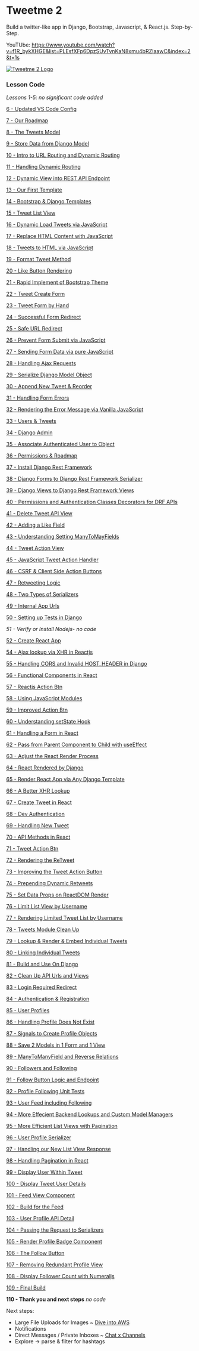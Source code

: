 # Tweetme 2
Build a twitter-like app in Django, Bootstrap, Javascript, & React.js. Step-by-Step.

YouTUbe: https://www.youtube.com/watch?v=f1R_bykXHGE&list=PLEsfXFp6DpzSUvTvnKaN8xmu4bRZIaawC&index=2&t=1s


[![Tweetme 2 Logo](https://static.codingforentrepreneurs.com/media/projects/tweetme-2/images/share/Tweetme2_share.jpg)](https://cfe.sh/projects/tweetme-2)

### Lesson Code
_Lessons 1-5: no significant code added_

[6 - Updated VS Code Config](../../tree/c118bac532475dc16052c0ce5dce2d264d5c333a/)

[7 - Our Roadmap](../../tree/c51618fea2bf4e7af336d1377d31b5ce4c376217/)

[8 - The Tweets Model](../../tree/84a3ef90feeefa9e99264e832b0c73e4ded950a6/)

[9 - Store Data from Django Model](../../tree/c08ef2bb515709610161838223b0b16fc0fc4cf3/)

[10 - Intro to URL Routing and Dynamic Routing](../../tree/ef2e008e2a2b66130ec6e37a7b349f62ade71607/)

[11 - Handling Dynamic Routing](../../tree/9b7d4ce7cdc049de4d77716599a3a9fed3fe7e2d/)

[12 - Dynamic View into REST API Endpoint](../../tree/8823ffa71dc72a46ea5f51f2c4032d5101990929/)

[13 - Our First Template](../../tree/cd504b8dd2b91fcf5ffa8de5a1a99cba2abad379/)

[14 - Bootstrap & Django Templates](../../tree/6a9a5ec09ae1ed41bf84c37b5b667abe335e23a3/)

[15 - Tweet List View](../../tree/f52194e263c6600b43b11dfcb10ad686b155dd92/)

[16 - Dynamic Load Tweets via JavaScript](../../tree/935e371eca7e2926827d60107dd4d954f37fda03/)

[17 - Replace HTML Content with JavaScript](../../tree/a3ed3ae82854a5fccae2970559a40e5cd260cadd/)

[18 - Tweets to HTML via JavaScript](../../tree/30166801d0c48b38d91d95d9ae772ec2aa0c2682/)

[19 - Format Tweet Method](../../tree/714f3c80aed3fb491f9dd894927e673b231114ae/)

[20 - Like Button Rendering](../../tree/8124fe9de95400a65652d14a9c39def1dd9f2bdf/)

[21 - Rapid Implement of Bootstrap Theme](../../tree/7335b554e18a1d1c0999447410dffcc6a92e2266/)

[22 - Tweet Create Form](../../tree/4a56201848d5475b0ec8d4c59b22e307592eccae/)

[23 - Tweet Form by Hand](../../tree/0a7553c2294fee17c1d1e84b92f27e532540d026/)

[24 - Successful Form Redirect](../../tree/2e2f8c609e4815cba43468c8879823db0159c50f/)

[25 - Safe URL Redirect](../../tree/83c9b9e47ec1afa96a7164701851427ecf61d50d/)

[26 - Prevent Form Submit via JavaScript](../../tree/76cd131d96e7ef3690a62543fc4c23c75e63d4c6/)

[27 - Sending Form Data via pure JavaScript](../../tree/76cd131d96e7ef3690a62543fc4c23c75e63d4c6/)

[28 - Handling Ajax Requests](../../tree/99a8891b976d6acdb82a5a2b70676e9d23bd7e6f/)

[29 - Serialize Django Model Object](../../tree/ebff9f8fe77005de4c1f1934d5818befd5e39c64/)

[30 - Append New Tweet & Reorder](../../tree/c088d8b548a7c981f32a0cfd7151cff4a11fd528/)

[31 - Handling Form Errors](../../tree/4b764cbc57f533e25b5fa973342da550a1e3ab91/)

[32 - Rendering the Error Message via Vanilla JavaScript](../../tree/493d324165b47bc7b965916ab3233dc674991aee/)

[33 - Users & Tweets](../../tree/bca1089afdd332ec077c896069af032d86957ab0/)

[34 - Django Admin](../../tree/e4f6e285b029722925df1d58265a127d10224214/)

[35 - Associate Authenticated User to Object](../../tree/b553fc641b4e40722aa632caa4aa5bad7e63879f/)

[36 - Permissions & Roadmap](../../tree/c5e98a47214dc439290c32c8eb5315855cacb7bf/)

[37 - Install Django Rest Framework](../../tree/f0b6d26180c5a8c86e2e30df7a2c0f3a585c4472/)

[38 - Django Forms to Django Rest Framework Serializer](../../tree/773bd786a3bf114104e14b9cde54c4a5a1bf1cdf/)

[39 - Django Views to Django Rest Framework Views](../../tree/c1fdd108faf2e8494c3f9125334dbfb3ea0479d2/)

[40 - Permissions and Authentication Classes Decorators for DRF APIs](../../tree/62b13fef8bc0360c16180bc0a2ba91e26b91756d/)

[41 - Delete Tweet API View](../../tree/fd97a4487f54ecc2f204f99fd08053f4133374a0/)

[42 - Adding a Like Field](../../tree/0e72e11fdc4b9237465df622f8f4d6e2266e761b/)

[43 - Understanding Setting ManyToMayFields](../../tree/d7dcc835547cd7946913fcd702e1cfdbb81c5b43/)

[44 - Tweet Action View](../../tree/a801e54e56ec89c78be3fd675e1391d322fdc37d/)

[45 - JavaScript Tweet Action Handler](../../tree/df5d9f6c4521ea0b3bab964d0ffb8ad93aa44b08/)

[46 - CSRF & Client Side Action Buttons](../../tree/2902c65cb2072dbd66dce4ce89b56f1997127d7b/)

[47 - Retweeting Logic](../../tree/8ad028e5aec09bfc74d5309d943f2cb2bc8fd7f3/)

[48 - Two Types of Serializers](../../tree/5ae049e476bbcc12ed711bd508bdd1db35385a58/)

[49 - Internal App Urls](../../tree/94d7f9c9e4304a32da36213ddfec00390f8a10eb/)

[50 - Setting up Tests in Django](../../tree/863f1e597a9f2b9a6eab386cc55def479a9cc521/)

_51 - Verify or Install Nodejs- no code_

[52 - Create React App](../../tree/64af9c04b3138b8a65c059d2c448306dcfdb4f14/)

[54 - Ajax lookup via XHR in Reactjs](../../tree/a324816b849c8488a5f442c213b43e988c267bcc/)

[55 - Handling CORS and Invalid HOST_HEADER in Django](../../tree/28584e8be0455a8e6bb36a8236046843add92479/)

[56 - Functional Components in React](../../tree/56e80ff0608360bf1083d39aab9d82e4a051a83f/)

[57 - Reactjs Action Btn](../../tree/3d5c281e3b03bd99763efa137a74585438b3aaaf/)

[58 - Using JavaScript Modules](../../tree/bc892166397e5bc09a575c721c23d4fad3882469/)

[59 - Improved Action Btn](../../tree/17406366b1a5b1d360e25603868ee7b60920553d/)

[60 - Understanding setState Hook](../../tree/3bc00466c918241db25420d3c222e4bf693ac185/)

[61 - Handling a Form in React](../../tree/49553ed3e14b60ffa9453a545293812e85b64e9a/)

[62 - Pass from Parent Component to Child with useEffect](../../tree/7a6310b5c82a3651b86450725c9b9502999f9ef6/)

[63 - Adjust the React Render Process](../../tree/168382442ca1efeb90067c9c2ebd92a90027bb90/)

[64 - React Rendered by Django](../../tree/7f33ea9f9eab6c07345db535ff02d81b9c471871/)

[65 - Render React App via Any Django Template](../../tree/2763cd207d10ba25737bc9c5fd45f2a76b332e4e/)

[66 - A Better XHR Lookup](../../tree/6dfdf9913f7389235bc0ca81c0deec6f90c76f04/)

[67 - Create Tweet in React](../../tree/864b60b7ca7d7de211d6efd1de631146d068a010/)

[68 - Dev Authentication](../../tree/944cbcb5ad4c535eacf51aa6645f816e72f30edc/)

[69 - Handling New Tweet](../../tree/cd3a15c77d4343a11f65485132e88951929af393/)

[70 - API Methods in React](../../tree/5133bd4a589f180e3332a02de3a435b2418b4f0d/)

[71 - Tweet Action Btn](../../tree/8cab91c9fc6e678aa04cf3141110ebf56a7d913e/)

[72 - Rendering the ReTweet](../../tree/987ded4a6a4e1a1f4ab47e38d085e9ce325571c2/)

[73 - Improving the Tweet Action Button](../../tree/8f89a740e4db66cbd82879b26f08a6600318cb5a/)

[74 - Prepending Dynamic Retweets](../../tree/3fd141a06ebcdc9b27bd1ad779b1942771a04588/)

[75 - Set Data Props on ReactDOM Render](../../tree/82eb8cf2e88e5a1aa99947103a5a10f666a36c2e/)

[76 - Limit List View by Username](../../tree/c5306bb9cacac68268a1ac5bd4eb28f5610e2767/)

[77 - Rendering Limited Tweet List by Username](../../tree/5c7b86ad592bff6106826f4bfeb4f9120f5b63ca/)

[78 - Tweets Module Clean Up](../../tree/33af1a02d078540a14a74384b347313de2333f24/)

[79 - Lookup & Render & Embed Individual Tweets](../../tree/eb194546aa4202e6f1fbb46a69fecdc9e30e1311/)

[80 - Linking Individual Tweets](../../tree/55d983e16241705e01128164d351249cfb4267c8/)

[81 - Build and Use On Django](../../tree/9b524ac3a9e42139666fe10fb548833df8e5be5c/)

[82 - Clean Up API Urls and Views](../../tree/ac6fa11b6084f5e82fe8c7675f1858ab2e3fcb6e/)

[83 - Login Required Redirect](../../tree/e4761aa629c02c665be78b6f82c9fb26a4219d7a/)

[84 - Authentication & Registration](../../tree/b2b410fd524924eb73b8491a4785a5fdfc8f281f/)

[85 - User Profiles](../../tree/889c7cbf37b43a1320c6231186ab412225a46f7c/)

[86 - Handling Profile Does Not Exist](../../tree/061c715c81acbfc705c50a09c9fd7860353d335e/)

[87 - Signals to Create Profile Objects](../../tree/b331593f11aa5d792f5cc1a4916bb829a12196b4/)

[88 - Save 2 Models in 1 Form and 1 View](../../tree/4a46592de493f19f0e2d1a8cb12ff154a028d805/)

[89 - ManyToManyField and Reverse Relations](../../tree/c52b4ca2b0b4d09bb34b5ba06b57440937eeb845/)

[90 - Followers and Following](../../tree/749ba392ebacf799305d4f017dc99fe69462ffc7/)

[91 - Follow Button Logic and Endpoint](../../tree/bcb308d5c132a34defc521231f6315a26317b14a/)

[92 - Profile Following Unit Tests](../../tree/eec3476bd41768d4899125b17ebd5a8d144e2c55/)

[93 - User Feed including Following](../../tree/2b76f4e9834dcd21474b286bdec4248343ecc306/)

[94 - More Effecient Backend Lookups and Custom Model Managers](../../tree/0b1f4b907bad5d4bdfb525804edefeeb626bf79b/)

[95 - More Efficient List Views with Pagination](../../tree/7c89ad7c014a7b431dba55b8986f7cc71d0c8439/)

[96 - User Profile Serializer](../../tree/d7fd9517d591f91082374ead775991e94ec4b290/)

[97 - Handling our New List View Response](../../tree/2a6f0106c1877df5d39512aa161889e17b9a502b/)

[98 - Handling Pagination in React](../../tree/0c39d7474d64966682bb642dce2befd56de17dd6/)

[99 - Display User Within Tweet](../../tree/877884675610faee2335df06c4c1cb67df5644e7/)

[100 - Display Tweet User Details](../../tree/161ff2d8a7236c20d8b9addbcc578150de09651b/)

[101 - Feed View Component](../../tree/f5e1eb899c6bd2d4f7d89b12f3d741e2e57777ed/)

[102 - Build for the Feed](../../tree/116a480560e10021bb33299c4e0fcdcc4d560752/)

[103 - User Profile API Detail](../../tree/72db184c5a6b9338eecba1c2df630812fa269faa/)

[104 - Passing the Request to Serializers](../../tree/aa9379e967c4d8feae5e577df743327a707456a5/)

[105 - Render Profile Badge Component](../../tree/cbc23c43d7eeec86c5bd0c0e0242f824bdc95b1f/)

[106 - The Follow Button](../../tree/214190819624697713aab6cc9b5da3fc70e2e8b3/)

[107 - Removing Redundant Profile View](../../tree/5ebfac71d174b4869c367c79095df554fa0ec97a/)

[108 - Display Follower Count with Numeraljs](../../tree/62f930450531e07039a650401cbb3aac852bdc37/)

[109 - FInal Build](../../tree/7ce03e49253bed9e4a55f5ab985f92b047fa736c/)

**110 - Thank you and next steps** _no code_

Next steps:
- Large File Uploads for Images ~ [Dive into AWS](https://cfe.sh/courses/aws)
- Notifications
- Direct Messages / Private Inboxes ~ [Chat x Channels](https://cfe.sh/courses/chat-channels-react)
- Explore -> parse & filter for hashtags


